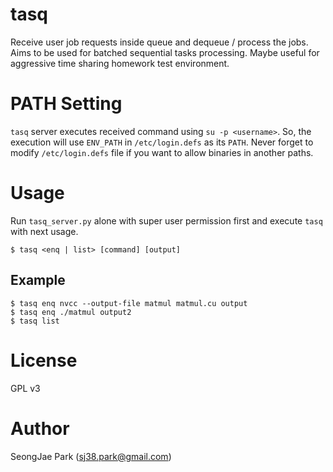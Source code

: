 # tasq
Receive user job requests inside queue and dequeue / process the jobs.
Aims to be used for batched sequential tasks processing. Maybe useful
for aggressive time sharing homework test environment.

# PATH Setting
`tasq` server executes received command using `su -p <username>`.  So, the
execution will use `ENV_PATH` in `/etc/login.defs` as its `PATH`.  Never forget
to modify `/etc/login.defs` file if you want to allow binaries in another
paths.

# Usage
Run `tasq_server.py` alone with super user permission first and
execute `tasq` with next usage.

`$ tasq <enq | list> [command] [output]`

## Example
```
$ tasq enq nvcc --output-file matmul matmul.cu output
$ tasq enq ./matmul output2
$ tasq list
```

# License
GPL v3

# Author
SeongJae Park (sj38.park@gmail.com)
